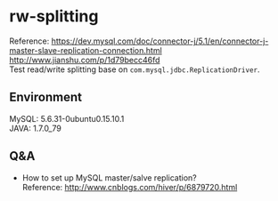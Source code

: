 # rw-splitting
Reference: https://dev.mysql.com/doc/connector-j/5.1/en/connector-j-master-slave-replication-connection.html  
http://www.jianshu.com/p/1d79becc46fd  
Test read/write splitting base on `com.mysql.jdbc.ReplicationDriver`.

## Environment 
MySQL: 5.6.31-0ubuntu0.15.10.1  
JAVA: 1.7.0_79  

## Q&A  
+	How to set up MySQL master/salve replication?  
	Reference: http://www.cnblogs.com/hiver/p/6879720.html  
